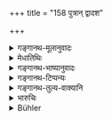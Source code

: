 +++
title = "158 पुत्रान् द्वादश"

+++

<details><summary>गङ्गानथ-मूलानुवादः</summary>

Among the twelve kinds of sons that Manu sprung from the Self-existent one has mentioned,—six are kinsmen as well as heirs, and six are kinsmen, not heirs.—(158)
</details>

<details><summary>मेधातिथिः</summary>

वक्ष्यमाणसूत्रस्थानम् एतत् । **बन्धु**शब्दो **बान्दव**पर्यायः । गोत्रहरा दायहराश् च षड् इतरे विपरीताः । यद् अत्र तत्त्वं तदुपरिष्टान् निदर्शयिष्यते ॥ ९.१५८ ॥
</details>

<details><summary>गङ्गानथ-भाष्यानुवादः</summary>

This is a brief indication of what follows.

The term ‘*bandhu*’ stands for ‘*bāndhava*,’ ‘kinsman.’ Six inherit the man’s ‘family-name’ as well as ‘property’; while with the remaining six, the ease is the reverse of this.

What the true view is regarding this point, we shall explain later on.—(158)
</details>

<details><summary>गङ्गानथ-टिप्पन्यः</summary>

This verse is quoted in *Vivādaratnākara* (p. 549), which adds that the diversity of opinion on this question among the various Smṛtis—as regards the exclusion or inclusion of certain kinds of sons—is to be explained as based upon consideration of the qualifications of the sons;—in *Vyavahāra-Bālambhaṭṭī* (p. 552, 666 and 687);—in
*Dattakacandrikā* (p. 61);—and in *Vīvādacintāmaṇi* (Calcutta, p. 147).

Medhātithi, Nārāyaṇa and Nandana take the latter half to mean that the six sons are neither *bandhu* (*kinsmen*) nor *dāyāda* (*heir*); Kullūka says that this explanation would be against the declaration of Baudhāyana;—Nārāyaṇa goes on to explain ‘*bandhudāyāda*’ as ‘heir to the kinsmen, *i.e*., inheritors of the estates of kinsmen, such as paternal uncles, on failure of sons and wives of these latter.’
</details>

<details><summary>गङ्गानथ-तुल्य-वाक्यानि</summary>

**(verses 9.158-160)  
**

*Baudhāyana* (2.3.31-32).—‘They quote the following verses: “The
Body-born son, the son of an Appointed Daughter, the son begotten on a wife through another man, the adopted son and the appointed son, the son horn secretly,

and the son cast off are entitled to share the inheritance. The son of an unmarried damsel, the son of a pregnant bride, the son bought, the son of a re-married woman, the son self-given and the Niṣāda are only members of the family.’

*Gautama* (28.32-33).—‘The Body-born son, the son begotten on a wife
through another man, the adopted son, the appointed son, the son born secretly, and the son cast off are inheritors of property. The son of an unmarried damsel, the son of a pregnant bride, the son of a re-married womans the son of an Appointed Daughter, the son self-given, and the son bought belong to the family;—these latter are entitled to one-fourth of a share, in the absence of the former six sons.’

*Vaśiṣṭha* (17.25-39).—‘They declare that, these six sons (Body-born,
begotten on the wife through another man. the Appointed Daughter, son of a re-married woman, the son of an unmarried damsel, and the son secretly born) are heirs as well as kinsmen, preservers from great danger. Among those who are only kinsmen, not heirs are—one received with the pregnant bride, the adopted son, the son bought, the son sell-given, the son cast off, and the son of a Śūdra woman. They declare that the last-mentioned six sons shall take the heritage of him who has no heir belonging to the first six classes.’

*Yājñavalkya* (2.132).—‘Among the twelve kinds of sons, the one
succeeding inherits the property and offers the B?? only in the absence of the preceeding.’

*Śaṅkha-Likhita* (Vivādaratnākara, p.??4).—‘The son cast off, the son
born of the pregnant bride, the son adopted, the son bought, the son of the Śūdra wife, the son s??? given,—those six are non-inheritors;—among the six sons that are inheritors—*viz*., the Body-born son, the son begotten on the wife by another man, the son of the Appointed Daughter, the son of the remarried woman, the son born of an unmarried damsel, the son born secretly, there is an apportionment of shares;—two parts going to the father, two to the Body-horn son, and one each to the rest.’

*Hārīta* (*Do*.).—‘Six of the sons are both kinsmen and
inheritors—*viz*., one begotten by oneself on a righteous wife, one begotten by one’s wife through another man, the son of a remarried woman, the son of an unmarried damsel, the son of an Appointed Daughter, and the son secretly born. The son adopted, the son bought, the son cast off, the son horn of a pregnant bride, the son self-given and the son found by chance are inheritors, not kinsmen.’

*Devala* (Do., p. 550).—‘These twelve sons have been declared to serve
the purpose of perpetuating one’s line,—they being born of one’s own body, or of others, or found by chance;—of these, the first six are kinsmen as well as inheritors of the father. All these inherit the father’s property, in the absence of a Body-born son.’

*Nārada* (Do., p. 551).—‘The Body-born son, the son begotten on one’s
wife through another man, the son of an Appointed Daughter, the son of the unmarried damsel, the son born of a pregnant bride, the son secretly born, the son of the remarried woman, the son east off, the son adopted, the son bought, the son appointed, the son self-given,—these are the twelve sons. Of these six are kinsmen as well as inheritors, and six are only kinsmen, not inheritors;—the preceding one being senior to the succeeding one.’
</details>

<details><summary>भारुचिः</summary>

दायविभागप्रकरणापेक्षः पुत्राणाम् अयम् उपदेशो ऽत्र । सूत्रस्थानीयस्येदं भाष्यं तत्स्वरूपनिर्देशार्थं भवति ॥ ९.१५८ ॥
</details>

<details><summary>Bühler</summary>

158	Among the twelve sons of men whom Manu, sprung from the Self-existent (Svayambhu), enumerates, six are kinsmen and heirs, and six not heirs, (but) kinsmen.
</details>
